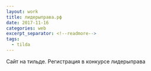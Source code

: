```yaml
---
layout: work
title: лидерыправа.рф
date: 2017-11-16
categories: web
excerpt_separator: <!--readmore-->
tags:
  - tilda
---
```

Сайт на тильде. Регистрация в конкурсе лидерыправа
